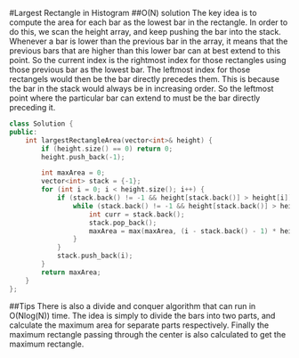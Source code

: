 #Largest Rectangle in Histogram
##O(N) solution
The key idea is to compute the area for each bar as the lowest bar in the rectangle. In order to do this, we scan the height array, and keep pushing the bar into the stack. Whenever a bar is lower than the previous bar in the array, it means that the previous bars that are higher than this lower bar can at best extend to this point. So the current index is the rightmost index for those rectangles using those previous bar as the lowest bar. The leftmost index for those rectangels would then be the bar directly precedes them. This is because the bar in the stack would always be in increasing order. So the leftmost point where the particular bar can extend to must be the bar directly preceding it.
```C++
class Solution {
public:
    int largestRectangleArea(vector<int>& height) {
        if (height.size() == 0) return 0;
        height.push_back(-1);

        int maxArea = 0;
        vector<int> stack = {-1};
        for (int i = 0; i < height.size(); i++) {
            if (stack.back() != -1 && height[stack.back()] > height[i]) {
                while (stack.back() != -1 && height[stack.back()] > height[i]) {
                    int curr = stack.back();
                    stack.pop_back();
                    maxArea = max(maxArea, (i - stack.back() - 1) * height[curr]);
                }
            }
            stack.push_back(i);
        }
        return maxArea;
    }
};
```

##Tips
There is also a divide and conquer algorithm that can run in O(Nlog(N)) time. The idea is simply to divide the bars into two parts, and calculate the maximum area for separate parts respectively. Finally the maximum rectangle passing through the center is also calculated to get the maximum rectangle.
